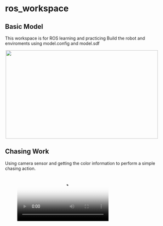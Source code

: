 # ros_workspace
## Basic Model
This workspace is for ROS learning and practicing
Build the robot and enviroments using model.config and model.sdf
<p align="center">
  <img src="Screenshot from 2021-07-24 22-46-44.png" width=500 height=290>
</p>

## Chasing Work
Using camera sensor and getting the color information to perform a simple chasing action.
<p align="center">
  <figure class="video_container">
    <video controls="true" allowfullscreen="true" poster="Screenshot from 2021-10-14 15-23-24.png">
      <source src="simplescreenrecorder-2021-09-11_00.51.31.mp4" type="video/mp4">
     <\video>
  <\figure>
<\p>
<figure class="video_container">
  <iframe src="simplescreenrecorder-2021-09-11_00.51.31.mp4" frameborder="0" allowfullscreen="true"> </iframe>
</figure>    
    

